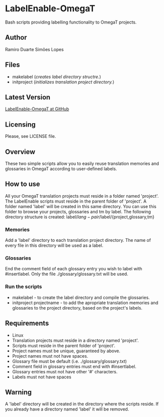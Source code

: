 # LabelEnable-OmegaT
Bash scripts providing labelling functionality to OmegaT projects.

## Author
Ramiro Duarte Simões Lopes

## Files
- makelabel (*creates label directory structre.*)
- initproject (*initializes translation project directory.*)

## Latest Version
[LabelEnable-OmegaT at GitHub](https://github.com/rdsl/labelenable-omegat)

## Licensing
Please, see LICENSE file.

## Overview

These two simple scripts allow you to easily reuse translation memories and
glossaries in OmegaT according to user-defined labels.

## How to use

All your OmegaT translation projects must reside in a folder named 'project'.
The LabelEnable scripts must reside in the parent folder of 'project'. A folder
named 'label' will be created in this same directory. You can use this folder
to browse your projects, glossaries and tm by label. The following directory
structure is created: label/$lang-pair/$label/{project,glossary,tm}

### Memories
Add a 'label' directory to each translation project directory. The name of
every file in this directory will be used as a label.

### Glossaries
End the comment field of each glossary entry you wish to label
with #insertlabel. Only the file ./glossary/glossary.txt will be used.

### Run the scripts
- makelabel - to create the label directory and compile the glossaries.
- initproject projectname - to add the apropriate translation memories and
glossaries to the project directory, based on the project's labels.

## Requirements
- Linux
- Translation projects must reside in a directory named 'project'.
- Scripts must reside in the parent folder of 'project'.
- Project names must be unique, guaranteed by above.
- Project names must not have spaces.
- Glossary file must be default (i.e. ./glossary/glossary.txt)
- Comment field in glossary entries must end with #insertlabel.
- Glossary entries must not have other '#' characters.
- Labels must not have spaces

## Warning
A 'label' directory will be created in the directory where the scripts reside.
If you already have a directory named 'label' it will be removed.
